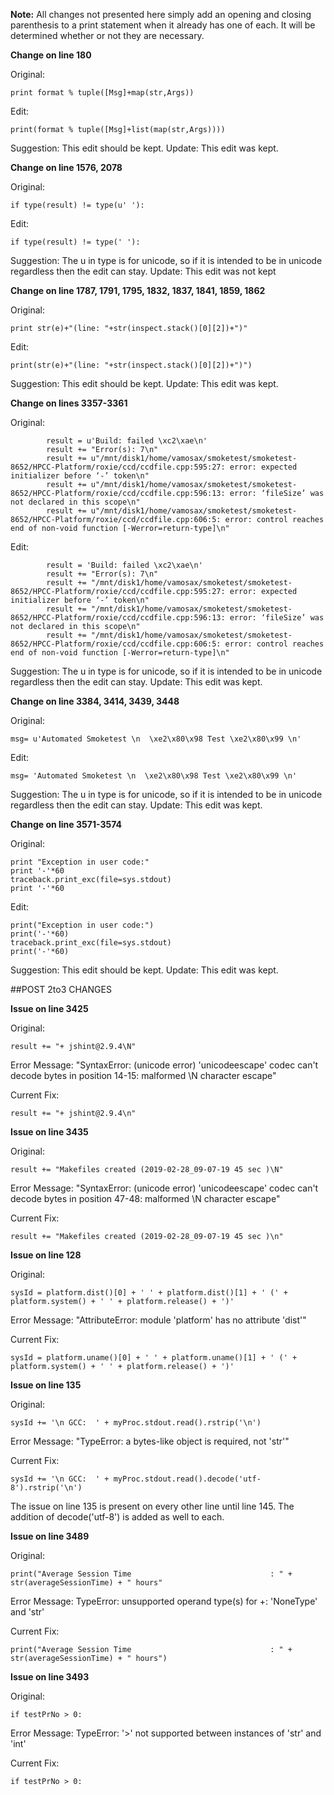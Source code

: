 **Note:** All changes not presented here simply add an opening and closing parenthesis to a print statement when it already has one of each. It will be determined whether or not they are necessary.

**Change on line 180**

Original:
```
print format % tuple([Msg]+map(str,Args))
```
Edit:
```
print(format % tuple([Msg]+list(map(str,Args))))
```
Suggestion: This edit should be kept.
Update: This edit was kept.

**Change on line 1576, 2078**

Original:
```
if type(result) != type(u' '):
```
Edit:
```
if type(result) != type(' '):
```
Suggestion: The u in type is for unicode, so if it is intended to be in unicode regardless then the edit can stay.
Update: This edit was not kept

**Change on line 1787, 1791, 1795, 1832, 1837, 1841, 1859, 1862**

Original:
```
print str(e)+"(line: "+str(inspect.stack()[0][2])+")"
```
Edit:
```
print(str(e)+"(line: "+str(inspect.stack()[0][2])+")")
```
Suggestion: This edit should be kept.
Update: This edit was kept.

**Change on lines 3357-3361**

Original:
```
        result = u'Build: failed \xc2\xae\n'
        result += "Error(s): 7\n"
        result += u"/mnt/disk1/home/vamosax/smoketest/smoketest-8652/HPCC-Platform/roxie/ccd/ccdfile.cpp:595:27: error: expected initializer before ‘-’ token\n"
        result += u"/mnt/disk1/home/vamosax/smoketest/smoketest-8652/HPCC-Platform/roxie/ccd/ccdfile.cpp:596:13: error: ‘fileSize’ was not declared in this scope\n"
        result += u"/mnt/disk1/home/vamosax/smoketest/smoketest-8652/HPCC-Platform/roxie/ccd/ccdfile.cpp:606:5: error: control reaches end of non-void function [-Werror=return-type]\n"
```
Edit:
```
        result = 'Build: failed \xc2\xae\n'
        result += "Error(s): 7\n"
        result += "/mnt/disk1/home/vamosax/smoketest/smoketest-8652/HPCC-Platform/roxie/ccd/ccdfile.cpp:595:27: error: expected initializer before ‘-’ token\n"
        result += "/mnt/disk1/home/vamosax/smoketest/smoketest-8652/HPCC-Platform/roxie/ccd/ccdfile.cpp:596:13: error: ‘fileSize’ was not declared in this scope\n"
        result += "/mnt/disk1/home/vamosax/smoketest/smoketest-8652/HPCC-Platform/roxie/ccd/ccdfile.cpp:606:5: error: control reaches end of non-void function [-Werror=return-type]\n"
```
Suggestion: The u in type is for unicode, so if it is intended to be in unicode regardless then the edit can stay.
Update: This edit was kept.

**Change on line 3384, 3414, 3439, 3448**

Original:
```
msg= u'Automated Smoketest \n  \xe2\x80\x98 Test \xe2\x80\x99 \n'
```
Edit:
```
msg= 'Automated Smoketest \n  \xe2\x80\x98 Test \xe2\x80\x99 \n'
```
Suggestion: The u in type is for unicode, so if it is intended to be in unicode regardless then the edit can stay.
Update: This edit was kept.

**Change on line 3571-3574**

Original:
```
print "Exception in user code:"
print '-'*60
traceback.print_exc(file=sys.stdout)
print '-'*60
```
Edit:
```
print("Exception in user code:")
print('-'*60)
traceback.print_exc(file=sys.stdout)
print('-'*60)
```
Suggestion: This edit should be kept.
Update: This edit was kept.

##POST 2to3 CHANGES

**Issue on line 3425**

Original:
```
result += "+ jshint@2.9.4\N"
```

Error Message: "SyntaxError: (unicode error) 'unicodeescape' codec can't decode bytes in position 14-15: malformed \N character escape"

Current Fix:
```
result += "+ jshint@2.9.4\n"
```

**Issue on line 3435**

Original:
```
result += "Makefiles created (2019-02-28_09-07-19 45 sec )\N"
```

Error Message: "SyntaxError: (unicode error) 'unicodeescape' codec can't decode bytes in position 47-48: malformed \N character escape"

Current Fix:
```
result += "Makefiles created (2019-02-28_09-07-19 45 sec )\n"
```

**Issue on line 128**

Original:
```
sysId = platform.dist()[0] + ' ' + platform.dist()[1] + ' (' + platform.system() + ' ' + platform.release() + ')'
```

Error Message:
"AttributeError: module 'platform' has no attribute 'dist'"

Current Fix:
```
sysId = platform.uname()[0] + ' ' + platform.uname()[1] + ' (' + platform.system() + ' ' + platform.release() + ')'
```

**Issue on line 135**

Original:
```
sysId += '\n GCC:  ' + myProc.stdout.read().rstrip('\n')
```

Error Message:
"TypeError: a bytes-like object is required, not 'str'"

Current Fix:
```
sysId += '\n GCC:  ' + myProc.stdout.read().decode('utf-8').rstrip('\n')
```

The issue on line 135 is present on every other line until line 145. The addition of decode('utf-8') is added as well to each.

**Issue on line 3489**

Original:
```
print("Average Session Time                               : " + str(averageSessionTime) + " hours"
```

Error Message: TypeError: unsupported operand type(s) for +: 'NoneType' and 'str'

Current Fix:
```
print("Average Session Time                               : " + str(averageSessionTime) + " hours")
```

**Issue on line 3493**

Original:
```
if testPrNo > 0:
```

Error Message: TypeError: '>' not supported between instances of 'str' and 'int'

Current Fix:
```
if testPrNo > 0:
```
